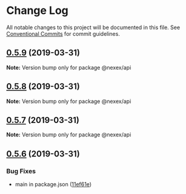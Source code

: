 # Change Log

All notable changes to this project will be documented in this file.
See [Conventional Commits](https://conventionalcommits.org) for commit guidelines.

## [0.5.9](https://bitbucket.org/dex-union/dexunion-mono/compare/@nexex/api@0.5.8...@nexex/api@0.5.9) (2019-03-31)

**Note:** Version bump only for package @nexex/api





## [0.5.8](https://bitbucket.org/dex-union/dexunion-mono/compare/@nexex/api@0.5.7...@nexex/api@0.5.8) (2019-03-31)

**Note:** Version bump only for package @nexex/api





## [0.5.7](https://bitbucket.org/dex-union/dexunion-mono/compare/@nexex/api@0.5.6...@nexex/api@0.5.7) (2019-03-31)

**Note:** Version bump only for package @nexex/api





## [0.5.6](https://bitbucket.org/dex-union/dexunion-mono/compare/@nexex/api@0.5.5...@nexex/api@0.5.6) (2019-03-31)


### Bug Fixes

* main in package.json ([11ef61e](https://bitbucket.org/dex-union/dexunion-mono/commits/11ef61e))
